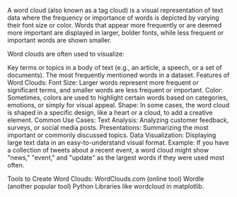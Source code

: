 A word cloud (also known as a tag cloud) is a visual representation of text data where the frequency or importance of words is depicted by varying their font size or color. Words that appear more frequently or are deemed more important are displayed in larger, bolder fonts, while less frequent or important words are shown smaller.

Word clouds are often used to visualize:

Key terms or topics in a body of text (e.g., an article, a speech, or a set of documents).
The most frequently mentioned words in a dataset.
Features of Word Clouds:
Font Size: Larger words represent more frequent or significant terms, and smaller words are less frequent or important.
Color: Sometimes, colors are used to highlight certain words based on categories, emotions, or simply for visual appeal.
Shape: In some cases, the word cloud is shaped in a specific design, like a heart or a cloud, to add a creative element.
Common Use Cases:
Text Analysis: Analyzing customer feedback, surveys, or social media posts.
Presentations: Summarizing the most important or commonly discussed topics.
Data Visualization: Displaying large text data in an easy-to-understand visual format.
Example:
If you have a collection of tweets about a recent event, a word cloud might show "news," "event," and "update" as the largest words if they were used most often.

Tools to Create Word Clouds:
WordClouds.com (online tool)
Wordle (another popular tool)
Python Libraries like wordcloud in matplotlib.
